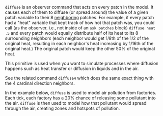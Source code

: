 ﻿`diffuse` is an observer command that acts on every patch in the model. It causes each of them to diffuse (or spread around) the value of a given patch variable to their 8 [neighboring](/primitives/neighbors) patches. For example, if every patch had a "heat" variable that kept track of how hot that patch was, you could call (as the observer, i.e., not inside of an `ask patches` block) `diffuse heat .5` and every patch would equally distribute half of its heat to its 8 surrounding neighbors (each neighbor would get 1/8th of the 1/2 of the original heat, resulting in each neighbor's heat increasing by 1/16th of the original heat.) The original patch would keep the other 50% of the original heat.

This primitive is used when you want to simulate processes where diffusion happens such as heat transfer or diffusion in liquids and in the air.

See the related command `diffuse4` which does the same exact thing with the 4 cardinal direction neighbors.

In the example below, `diffuse` is used to model air pollution from factories. Each tick, each factory has a 20% chance of releasing some pollutant into the air. `diffuse` is then used to model how that pollutant would spread through the air, creating zones and hotspots of pollution.
